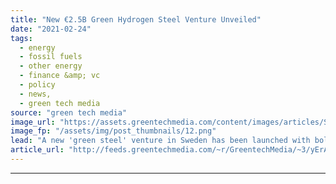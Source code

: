 ```yaml
---
title: "New €2.5B Green Hydrogen Steel Venture Unveiled"
date: "2021-02-24"
tags: 
  - energy
  - fossil fuels
  - other energy
  - finance &amp; vc
  - policy
  - news,
  - green tech media
source: "green tech media"
image_url: "https://assets.greentechmedia.com/content/images/articles/Steel_Production_Industry_Emissions_XL_Shutterstock.jpg"
image_fp: "/assets/img/post_thumbnails/12.png"
lead: "A new 'green steel' venture in Sweden has been launched with bold plans to start production as early as 2024. The H2 Green Steel initiative will then scale up to 5 million tons per year of green steel production. It would be the world’s first large-s ..."
article_url: "http://feeds.greentechmedia.com/~r/GreentechMedia/~3/yErAdJInDY8/new-2.5bn-green-hydrogen-steel-venture-unveiled"
---
```


---
